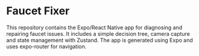 # Faucet Fixer

This repository contains the Expo/React Native app for diagnosing and repairing faucet issues. It includes a simple decision tree, camera capture and state management with Zustand. The app is generated using Expo and uses expo-router for navigation.
